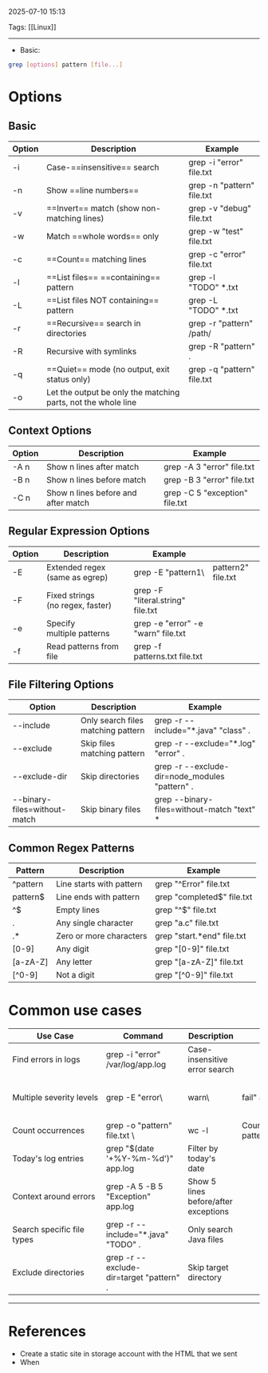 2025-07-10 15:13

Tags: [[Linux]] 

---

- Basic:
```sh
grep [options] pattern [file...]
```

# Options
## Basic
| Option | Description                                                   | Example                    |
| ------ | ------------------------------------------------------------- | -------------------------- |
| -i     | Case-==insensitive== search                                   | grep -i "error" file.txt   |
| -n     | Show ==line numbers==                                         | grep -n "pattern" file.txt |
| -v     | ==Invert== match (show non-matching lines)                    | grep -v "debug" file.txt   |
| -w     | Match ==whole words== only                                    | grep -w "test" file.txt    |
| -c     | ==Count== matching lines                                      | grep -c "error" file.txt   |
| -l     | ==List files== ==containing== pattern                         | grep -l "TODO" *.txt       |
| -L     | ==List files NOT containing== pattern                         | grep -L "TODO" *.txt       |
| -r     | ==Recursive== search in directories                           | grep -r "pattern" /path/   |
| -R     | Recursive with symlinks                                       | grep -R "pattern" .        |
| -q     | ==Quiet== mode (no output, exit status only)                  | grep -q "pattern" file.txt |
| -o     | Let the output be only the matching parts, not the whole line |                            |

## Context Options
| Option | Description                         | Example                        |
| ------ | ----------------------------------- | ------------------------------ |
| -A n   | Show n lines after match            | grep -A 3 "error" file.txt     |
| -B n   | Show n lines before match           | grep -B 3 "error" file.txt     |
| -C n   | Show n lines before and after match | grep -C 5 "exception" file.txt |

## Regular Expression Options

| Option | Description                      | Example                            |                    |
| ------ | -------------------------------- | ---------------------------------- | ------------------ |
| -E     | Extended regex (same as egrep)   | grep -E "pattern1\\                | pattern2" file.txt |
| -F     | Fixed strings (no regex, faster) | grep -F "literal.string" file.txt  |                    |
| -e     | Specify multiple patterns        | grep -e "error" -e "warn" file.txt |                    |
| -f     | Read patterns from file          | grep -f patterns.txt file.txt      |                    |

## File Filtering Options

| Option                       | Description                        | Example                                        |
| ---------------------------- | ---------------------------------- | ---------------------------------------------- |
| --include                    | Only search files matching pattern | grep -r --include="*.java" "class" .           |
| --exclude                    | Skip files matching pattern        | grep -r --exclude="*.log" "error" .            |
| --exclude-dir                | Skip directories                   | grep -r --exclude-dir=node_modules "pattern" . |
| --binary-files=without-match | Skip binary files                  | grep --binary-files=without-match "text" *     |

## Common Regex Patterns

|Pattern|Description|Example|
|---|---|---|
|^pattern|Line starts with pattern|grep "^Error" file.txt|
|pattern$|Line ends with pattern|grep "completed$" file.txt|
|^$|Empty lines|grep "^$" file.txt|
|.|Any single character|grep "a.c" file.txt|
|.*|Zero or more characters|grep "start.*end" file.txt|
|[0-9]|Any digit|grep "[0-9]" file.txt|
|[a-zA-Z]|Any letter|grep "[a-zA-Z]" file.txt|
|[^0-9]|Not a digit|grep "[^0-9]" file.txt|


# Common use cases
| Use Case                   | Command                                  | Description                          |                           |                                    |
| -------------------------- | ---------------------------------------- | ------------------------------------ | ------------------------- | ---------------------------------- |
| Find errors in logs        | grep -i "error" /var/log/app.log         | Case-insensitive error search        |                           |                                    |
| Multiple severity levels   | grep -E "error\\                         | warn\\                               | fail" app.log             | Find errors, warnings, or failures |
| Count occurrences          | grep -o "pattern" file.txt \\            | wc -l                                | Count pattern occurrences |                                    |
| Today's log entries        | grep "$(date '+%Y-%m-%d')" app.log       | Filter by today's date               |                           |                                    |
| Context around errors      | grep -A 5 -B 5 "Exception" app.log       | Show 5 lines before/after exceptions |                           |                                    |
| Search specific file types | grep -r --include="*.java" "TODO" .      | Only search Java files               |                           |                                    |
| Exclude directories        | grep -r --exclude-dir=target "pattern" . | Skip target directory                |                           |                                    |

---
# References


- Create a static site in storage account with the HTML that we sent
- When